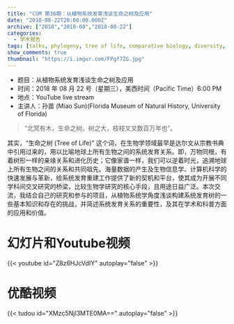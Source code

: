 ```yaml
---
title: "CGM 第36期：从植物系统发育浅谈生命之树及应用"
date: "2018-08-22T20:00:00.000Z"
archive: ["2018","2018-08","2018-08-22"]
categories:
  - 学术报告
tags: [talks, phylogeny, tree of life, comparative biology, diversity, conservation]
show_comments: true
thumbnail: "https://i.imgur.com/FPgf7ZG.jpg"
---
```


- 题目：从植物系统发育浅谈生命之树及应用
- 时间：2018 年 08 月 22 号（星期三），美西时间（Pacific Time）6:00 PM
- 地点：YouTube live stream 
- 主讲人：孙苗 (Miao Sun)(Florida Museum of Natural History, University of Florida)

>“北冥有木，生命之树。树之大，枝枝叉叉数百万年也”。

其实，“生命之树 (Tree of Life)” 这个词，在生物学领域最早是达尔文从宗教书典中引用过来的，用以比喻地球上所有生物之间的系统发育关系。即，万物同根，有着树形一样的亲缘关系和进化历史；它像家谱一样，我们可以逆着时光，追溯地球上所有生物之间的关系和共同祖先。海量数据的产生及生物信息学、计算机科学的快速发展与革新，给系统发育重建工作提供了新的契机和平台，使其成为开展不同学科间交叉研究的桥梁，比较生物学研究的核心手段，且用途日益广泛。本次交流，我结合自己的研究和参与的项目，从植物系统学角度浅谈构建系统发育树的一些基本知识和存在的挑战，并简述系统发育关系的重要性，及其在学术和科普方面的应用和价值。

# 幻灯片和Youtube视频

{{< youtube id="Z8z6HJcVdIY" autoplay="false" >}}


# 优酷视频

{{< tudou id="XMzc5NjI3MTE0MA==" autoplay="false" >}}

